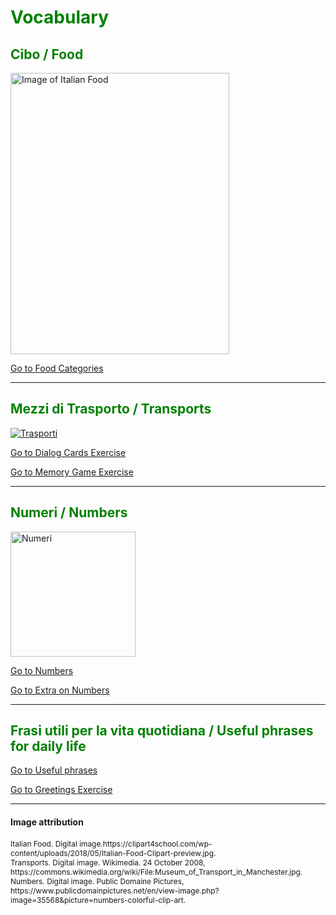 
<h1 style="color:green;"> Vocabulary </h1>

<h2 style="color:green;"> Cibo / Food </h2>
   
<p>
   <a href="https://clipart4school.com/wp-content/uploads/2018/05/Italian-Food-Clipart-preview.jpg" title="Italian Food">
     
 <img class="imgLeft"
    src="https://clipart4school.com/wp-content/uploads/2018/05/Italian-Food-Clipart-preview.jpg" alt="Image of Italian Food" height="450" width="350">
   
   </a>
 
  <p style="clear:both;"></p>
  
  <p>
<a style="float:right:" href="food.html" class="btn2">Go to Food Categories</a>
</p>
<div style="clear.both;"> </div>
  
  
  <hr>


<h2 style="color:green;"> Mezzi di Trasporto / Transports </h2>

<p>
   <a href="https://upload.wikimedia.org/wikipedia/commons/5/5e/Museum_of_Transport_in_Manchester.jpg" title="Trasporti">
      
<img class="imgLeft"
    src="https://upload.wikimedia.org/wikipedia/commons/5/5e/Museum_of_Transport_in_Manchester.jpg"  alt="Trasporti">
   
   </a>
 
  <p style="clear:both;"></p>


<p>
<a style="float:right:" href="dialogcards.html" class="btn2">Go to Dialog Cards Exercise</a>
</p>
<div style="clear.both;"> </div>


<p>
<a style="float:right:" href="memorygame.html" class="btn2">Go to Memory Game Exercise</a>
</p>
<div style="clear.both;"> </div>


<hr>


<h2 style="color:green;"> Numeri / Numbers </h2>

<p>
   <a href="https://www.publicdomainpictures.net/pictures/40000/velka/numbers-colorful-clip-art.jpg#.XDSECmGMgDs.link" title="Numeri">
      
<img class="imgLeft"
    src="https://www.publicdomainpictures.net/pictures/40000/velka/numbers-colorful-clip-art.jpg#.XDSECmGMgDs.link"  alt="Numeri" height="200" width="200">
   
   </a>
 
  <p style="clear:both;"></p>

<p>
<a style="float:right:" href="numbers.html" class="btn2"> Go to Numbers </a>
</p>
<div style="clear.both;"> </div>

<p>
<a style="float:right:" href="dialognumbers.html" class="btn2"> Go to Extra on Numbers </a>
</p>
<div style="clear.both;"> </div>

<hr>

<h2 style="color:green;"> Frasi utili per la vita quotidiana / Useful phrases for daily life </h2>
   
<p>
<a style="float:right:" href="politeness.html" class="btn2"> Go to Useful phrases</a>
</p>
<div style="clear.both;"> </div>   
   
<p>
<a style="float:right:" href="greetings.html" class="btn2"> Go to Greetings Exercise </a>
</p>
<div style="clear.both;"> </div>




<hr> 
<h4>Image attribution</h4>
<p style="font-size:85%;"> 
Italian Food. Digital image.https://clipart4school.com/wp-content/uploads/2018/05/Italian-Food-Clipart-preview.jpg. <br>
Transports. Digital image. Wikimedia. 24 October 2008, https://commons.wikimedia.org/wiki/File:Museum_of_Transport_in_Manchester.jpg. <br>
Numbers. Digital image. Public Domaine Pictures, https://www.publicdomainpictures.net/en/view-image.php?image=35568&picture=numbers-colorful-clip-art. <br>
</p>


